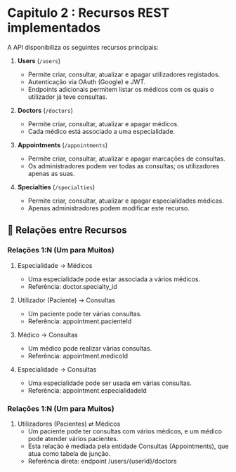 # Capitulo 2 : Recursos REST implementados

A API disponibiliza os seguintes recursos principais:

1. **Users** (`/users`)
   - Permite criar, consultar, atualizar e apagar utilizadores registados.
   - Autenticação via OAuth (Google) e JWT.
   - Endpoints adicionais permitem listar os médicos com os quais o utilizador já teve consultas.
     
2. **Doctors** (`/doctors`)  
   - Permite criar, consultar, atualizar e apagar médicos.
   - Cada médico está associado a uma especialidade.

3. **Appointments** (`/appointments`)  
   - Permite criar, consultar, atualizar e apagar marcações de consultas.
   - Os administradores podem ver todas as consultas; os utilizadores apenas as suas.

4. **Specialties** (`/specialties`)  
   - Permite criar, consultar, atualizar e apagar especialidades médicas.
   - Apenas administradores podem modificar este recurso.

## 🔗 Relações entre Recursos

### Relações 1:N (Um para Muitos)

1. Especialidade → Médicos
   - Uma especialidade pode estar associada a vários médicos.
   - Referência: doctor.specialty_id

2. Utilizador (Paciente) → Consultas
   - Um paciente pode ter várias consultas.
   - Referência: appointment.pacienteId

3. Médico → Consultas
   - Um médico pode realizar várias consultas.
   - Referência: appointment.medicoId

4. Especialidade → Consultas
   - Uma especialidade pode ser usada em várias consultas.
   - Referência: appointment.especialidadeId
  
### Relações 1:N (Um para Muitos)

1. Utilizadores (Pacientes) ⇄ Médicos
   - Um paciente pode ter consultas com vários médicos, e um médico pode atender vários pacientes.
   - Esta relação é mediada pela entidade Consultas (Appointments), que atua como tabela de junção.
   - Referência direta: endpoint /users/{userId}/doctors
